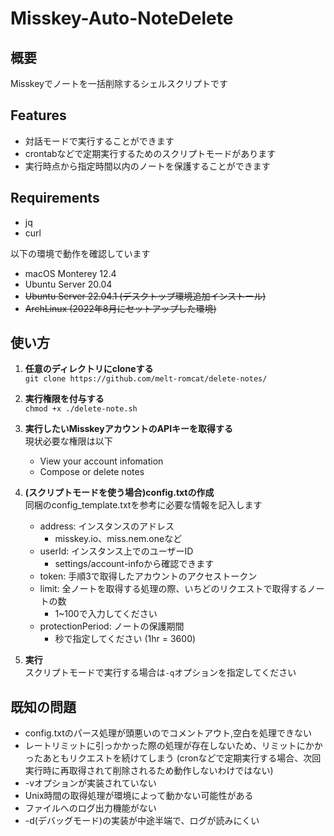 # Misskey-Auto-NoteDelete
## 概要
Misskeyでノートを一括削除するシェルスクリプトです

## Features
- 対話モードで実行することができます
- crontabなどで定期実行するためのスクリプトモードがあります
- 実行時点から指定時間以内のノートを保護することができます

## Requirements
- jq
- curl
  
以下の環境で動作を確認しています  
- macOS Monterey 12.4
- Ubuntu Server 20.04
- ~~Ubuntu Server 22.04.1 (デスクトップ環境追加インストール)~~
- ~~ArchLinux (2022年8月にセットアップした環境)~~

## 使い方
1. **任意のディレクトリにcloneする**  
`git clone https://github.com/melt-romcat/delete-notes/`

2. **実行権限を付与する**  
`chmod +x ./delete-note.sh`

3. **実行したいMisskeyアカウントのAPIキーを取得する**  
   現状必要な権限は以下
   * View your account infomation
   * Compose or delete notes  
  
4. **(スクリプトモードを使う場合)config.txtの作成**  
   同梱のconfig_template.txtを参考に必要な情報を記入します
   * address: インスタンスのアドレス
     * misskey.io、miss.nem.oneなど
   * userId: インスタンス上でのユーザーID
     * settings/account-infoから確認できます
   * token: 手順3で取得したアカウントのアクセストークン
   * limit: 全ノートを取得する処理の際、いちどのリクエストで取得するノートの数
     * 1~100で入力してください
   * protectionPeriod: ノートの保護期間
     * 秒で指定してください (1hr = 3600)  

5. **実行**  
    スクリプトモードで実行する場合は`-q`オプションを指定してください

## 既知の問題
* config.txtのパース処理が頭悪いのでコメントアウト,空白を処理できない
* レートリミットに引っかかった際の処理が存在しないため、リミットにかかったあともリクエストを続けてしまう  (cronなどで定期実行する場合、次回実行時に再取得されて削除されるため動作しないわけではない)
* -vオプションが実装されていない
* Unix時間の取得処理が環境によって動かない可能性がある
* ファイルへのログ出力機能がない
* -d(デバッグモード)の実装が中途半端で、ログが読みにくい